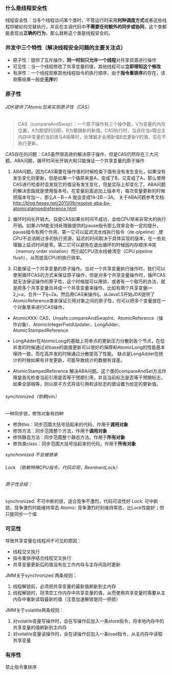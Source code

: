 ### 什么是线程安全性
线程安全性：当多个线程访问某个类时，不管运行时采用**何种调度方式**或者这些线程将被如何交替执行，并且在主调代码中**不需要任何额外的同步或协同**，这个类都能表现出**正确的行为**，那么就称这个类是线程安全的。

### 并发中三个特性（解决线程安全问题的主要关注点）
* 原子性：提供了互斥操作，**同一时刻只允许一个线程**对共享资源进行操作
* 可见性：当一个线程修改了共享变量的值，其他线程可以**立即得知这个修改**
* 有序性：一个线程观察其他线程指令的执行顺序，由于**指令重排序**的存在，该观察结果一般是**无序**的

### 原子性
###### JDK提供了Atomic包来实现原子性（CAS）
>CAS（compareAndSwap）：一个原子操作有三个操作数，V为变量的内存位置，A为期望的旧职，B为要跟新的新值。CAS执行时，当且仅当v取出主内存中变量的当前值与A相等时，处理器才会用新值B去更新V的值，否在不执行更新。

CAS存在的问题：CAS虽然很高效的解决原子操作，但是CAS仍然存在三大问题。ABA问题，循环时间长开销大和只能保证一个共享变量的原子操作
1.  ABA问题。因为CAS需要在操作值的时候检查下值有没有发生变化，如果没有发生变化则更新，但是如果一个值原来是A，变成了B，又变成了A，那么使用CAS进行检查时会发现它的值没有发生变化，但是实际上却变化了。ABA问题的解决思路就是使用版本号。在变量前面追加上版本号，每次变量更新的时候把版本号加一，那么A－B－A 就会变成1A-2B－3A。
关于ABA问题参考文档: http://blog.hesey.net/2011/09/resolve-aba-by-atomicstampedreference.html

2. 循环时间长开销大。自旋CAS如果长时间不成功，会给CPU带来非常大的执行开销。如果JVM能支持处理器提供的pause指令那么效率会有一定的提升，pause指令有两个作用，第一它可以延迟流水线执行指令（de-pipeline）,使CPU不会消耗过多的执行资源，延迟的时间取决于具体实现的版本，在一些处理器上延迟时间是零。第二它可以避免在退出循环的时候因内存顺序冲突（memory order violation）而引起CPU流水线被清空（CPU pipeline flush），从而提高CPU的执行效率。

3. 只能保证一个共享变量的原子操作。当对一个共享变量执行操作时，我们可以使用循环CAS的方式来保证原子操作，但是对多个共享变量操作时，循环CAS就无法保证操作的原子性，这个时候就可以用锁，或者有一个取巧的办法，就是把多个共享变量合并成一个共享变量来操作。比如有两个共享变量i＝2,j=a，合并一下ij=2a，然后用CAS来操作ij。从Java1.5开始JDK提供了AtomicReference类来保证引用对象之间的原子性，你可以把多个变量放在一个对象里来进行CAS操作。
* AtomicXXX: CAS、Unsafe.compareAndSwapInt、AtomicReference（操作对象）、AtomicIntegerFieldUpdater、LongAdder、AtomicStampedReference

* LongAdder在AtomicLong的基础上将单点的更新压力分散到各个节点，在低并发的时候通过对base的直接更新可以很好的保障和AtomicLong的性能基本保持一致，而在高并发的时候通过分散提高了性能。
缺点是LongAdder在统计的时候如果有并发更新，可能导致统计的数据有误差。

* AtomicStampedReference 解决ABA问题。这个类的compareAndSet方法作用是首先检查当前引用是否等于预期引用，并且当前标志是否等于预期标志，如果全部相等，则以原子方式将该引用和该标志的值设置为给定的更新值。

 ###### synchronized（依赖jvm）
一种同步锁，修饰对象有四种
* 修饰this：同步范围大括号括起来的代码，作用于**调用对象**
* 修饰方法：同步范围整个方法，作用于**调用对象**
* 修饰静态方法：同步范围整个静态方法，作用于**所有对象**
* 修饰类class：同步范围大括号括起来的代码，作用于**所有对象**

*synchronized 不会被继承*

 ###### Lock （依赖特殊CPU指令，代码实现，ReentrantLock）

###### 原子性总结：
synchronized: 不可中断的锁，适合竞争不激烈，代码可读性好
Lock: 可中断锁，竞争激烈时能维持常态
Atomic: 竞争激烈时刻维持常态，比Lock性能好；但只能同步一个值

### 可见性
导致共享变量在线程间不可见的原因：
* 线程交叉执行
* 指令重排序结合线程交叉执行
* 共享变量更新后的值没有在工作内存与主存间及时更新

JMM关于synchronized 两条规则：
1. 线程解锁前，必须把共享变量的最新值刷新到主内存
2. 线程解锁时，将清空工作内存中共享变量的值，从而使用共享变量时需要从主内存中重新读取最新的值（注意加速解锁是同一把锁）

JMM关于volatitle两条规则：
1. 对volatile变量写操作时，会在写操作后加入一条store指令，将本地内存中的共享变量的值刷新到主内存
2.  对volatile变量读操作时，会在读操作前加入一条load指令，从主内存中读取共享变量

### 有序性
禁止指令重排序
